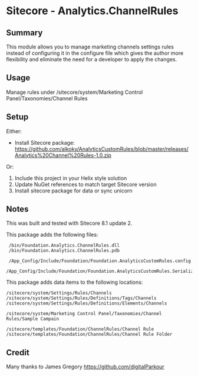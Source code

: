 ﻿Sitecore - Analytics.ChannelRules
==================================

Summary
--------------

This module allows you to manage marketing channels settings rules instead of configuring it in the configure file which gives the author more flexibility and eliminate the need for a developer to apply the changes.

Usage
--------------
Manage rules under /sitecore/system/Marketing Control Panel/Taxonomies/Channel Rules

  
Setup
--------------
Either:
* Install Sitecore package: 
  https://github.com/alkoky/AnalyticsCustomRules/blob/master/releases/Analytics%20Channel%20Rules-1.0.zip
			
Or:
1. Include this project in your Helix style solution
2. Update NuGet references to match target Sitecore version
3. Install sitecore package for data or sync unicorn

Notes
--------------
This was built and tested with Sitecore 8.1 update 2.

This package adds the following files:

     /bin/Foundation.Analytics.ChannelRules.dll
     /bin/Foundation.Analytics.ChannelRules.pdb

     /App_Config/Include/Foundation/Foundation.AnalyticsCustomRules.config
     /App_Config/Include/Foundation/Foundation.AnalyticsCustomRules.Serialization.config

This package adds data items to the following locations:
    
    /sitecore/system/Settings/Rules/Channels
	/sitecore/system/Settings/Rules/Definitions/Tags/Channels
    /sitecore/system/Settings/Rules/Definitions/Elements/Channels
	
	/sitecore/system/Marketing Control Panel/Taxonomies/Channel Rules/Sample Campain
	
    /sitecore/templates/Foundation/ChannelRules/Channel Rule
	/sitecore/templates/Foundation/ChannelRules/Channel Rule Folder
	
Credit
----------
Many thanks to James Gregory https://github.com/digitalParkour
